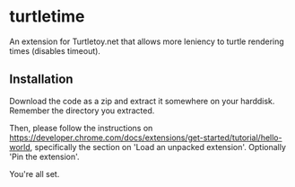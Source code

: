 # turtletime
An extension for Turtletoy.net that allows more leniency to turtle rendering times (disables timeout).

## Installation
Download the code as a zip and extract it somewhere on your harddisk. Remember the directory you extracted.

Then, please follow the instructions on https://developer.chrome.com/docs/extensions/get-started/tutorial/hello-world, specifically the section on 'Load an unpacked extension'. Optionally 'Pin the extension'.

You're all set.
